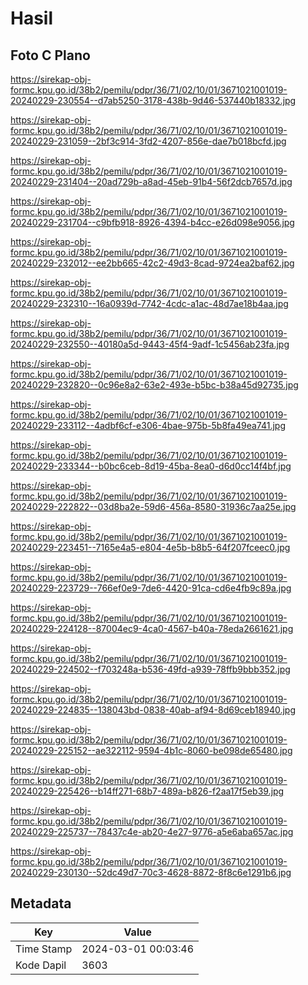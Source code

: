 # Hasil

## Foto C Plano

https://sirekap-obj-formc.kpu.go.id/38b2/pemilu/pdpr/36/71/02/10/01/3671021001019-20240229-230554--d7ab5250-3178-438b-9d46-537440b18332.jpg

https://sirekap-obj-formc.kpu.go.id/38b2/pemilu/pdpr/36/71/02/10/01/3671021001019-20240229-231059--2bf3c914-3fd2-4207-856e-dae7b018bcfd.jpg

https://sirekap-obj-formc.kpu.go.id/38b2/pemilu/pdpr/36/71/02/10/01/3671021001019-20240229-231404--20ad729b-a8ad-45eb-91b4-56f2dcb7657d.jpg

https://sirekap-obj-formc.kpu.go.id/38b2/pemilu/pdpr/36/71/02/10/01/3671021001019-20240229-231704--c9bfb918-8926-4394-b4cc-e26d098e9056.jpg

https://sirekap-obj-formc.kpu.go.id/38b2/pemilu/pdpr/36/71/02/10/01/3671021001019-20240229-232012--ee2bb665-42c2-49d3-8cad-9724ea2baf62.jpg

https://sirekap-obj-formc.kpu.go.id/38b2/pemilu/pdpr/36/71/02/10/01/3671021001019-20240229-232310--16a0939d-7742-4cdc-a1ac-48d7ae18b4aa.jpg

https://sirekap-obj-formc.kpu.go.id/38b2/pemilu/pdpr/36/71/02/10/01/3671021001019-20240229-232550--40180a5d-9443-45f4-9adf-1c5456ab23fa.jpg

https://sirekap-obj-formc.kpu.go.id/38b2/pemilu/pdpr/36/71/02/10/01/3671021001019-20240229-232820--0c96e8a2-63e2-493e-b5bc-b38a45d92735.jpg

https://sirekap-obj-formc.kpu.go.id/38b2/pemilu/pdpr/36/71/02/10/01/3671021001019-20240229-233112--4adbf6cf-e306-4bae-975b-5b8fa49ea741.jpg

https://sirekap-obj-formc.kpu.go.id/38b2/pemilu/pdpr/36/71/02/10/01/3671021001019-20240229-233344--b0bc6ceb-8d19-45ba-8ea0-d6d0cc14f4bf.jpg

https://sirekap-obj-formc.kpu.go.id/38b2/pemilu/pdpr/36/71/02/10/01/3671021001019-20240229-222822--03d8ba2e-59d6-456a-8580-31936c7aa25e.jpg

https://sirekap-obj-formc.kpu.go.id/38b2/pemilu/pdpr/36/71/02/10/01/3671021001019-20240229-223451--7165e4a5-e804-4e5b-b8b5-64f207fceec0.jpg

https://sirekap-obj-formc.kpu.go.id/38b2/pemilu/pdpr/36/71/02/10/01/3671021001019-20240229-223729--766ef0e9-7de6-4420-91ca-cd6e4fb9c89a.jpg

https://sirekap-obj-formc.kpu.go.id/38b2/pemilu/pdpr/36/71/02/10/01/3671021001019-20240229-224128--87004ec9-4ca0-4567-b40a-78eda2661621.jpg

https://sirekap-obj-formc.kpu.go.id/38b2/pemilu/pdpr/36/71/02/10/01/3671021001019-20240229-224502--f703248a-b536-49fd-a939-78ffb9bbb352.jpg

https://sirekap-obj-formc.kpu.go.id/38b2/pemilu/pdpr/36/71/02/10/01/3671021001019-20240229-224835--138043bd-0838-40ab-af94-8d69ceb18940.jpg

https://sirekap-obj-formc.kpu.go.id/38b2/pemilu/pdpr/36/71/02/10/01/3671021001019-20240229-225152--ae322112-9594-4b1c-8060-be098de65480.jpg

https://sirekap-obj-formc.kpu.go.id/38b2/pemilu/pdpr/36/71/02/10/01/3671021001019-20240229-225426--b14ff271-68b7-489a-b826-f2aa17f5eb39.jpg

https://sirekap-obj-formc.kpu.go.id/38b2/pemilu/pdpr/36/71/02/10/01/3671021001019-20240229-225737--78437c4e-ab20-4e27-9776-a5e6aba657ac.jpg

https://sirekap-obj-formc.kpu.go.id/38b2/pemilu/pdpr/36/71/02/10/01/3671021001019-20240229-230130--52dc49d7-70c3-4628-8872-8f8c6e1291b6.jpg


## Metadata

| Key        | Value               |
| ---------- | ------------------- |
| Time Stamp | 2024-03-01 00:03:46 |
| Kode Dapil | 3603                |



